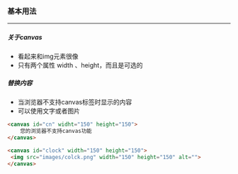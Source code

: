 ### 基本用法

---

##### 关于canvas

- 看起来和img元素很像
- 只有两个属性 width 、height，而且是可选的

##### 替换内容

- 当浏览器不支持canvas标签时显示的内容
- 可以使用文字或者图片

```html
<canvas id="cn" widht="150" height="150">
    您的浏览器不支持canvas功能
</canvas>

<canvas id="clock" width="150" height="150">
 <img src="images/colck.png" width="150" height="150" alt="">
</canvas>

```